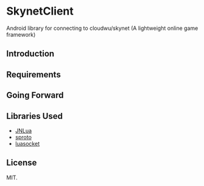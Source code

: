 SkynetClient
============

Android library for connecting to cloudwu/skynet (A lightweight online game framework) 

## Introduction



## Requirements



## Going Forward


## Libraries Used

* [JNLua](https://code.google.com/p/jnlua/ )
* [sproto](https://github.com/cloudwu/sproto )
* [luasocket](https://github.com/diegonehab/luasocket )  


## License

MIT.  

